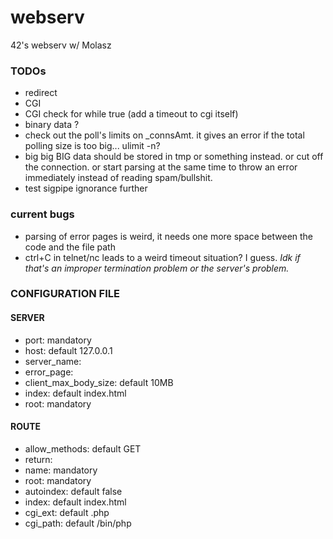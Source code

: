 # webserv
42's webserv w/ Molasz

### TODOs

* redirect
* CGI
* CGI check for while true (add a timeout to cgi itself)
* binary data ?
* check out the poll's limits on \_connsAmt. it gives an error if the total polling size is too big... ulimit -n?
* big big BIG data should be stored in tmp or something instead. or cut off the connection. or start parsing at the same time to throw an error immediately instead of reading spam/bullshit.
* test sigpipe ignorance further

### current bugs

* parsing of error pages is weird, it needs one more space between the code and the file path
* ctrl+C in telnet/nc leads to a weird timeout situation? I guess. *Idk if that's an improper termination problem or the server's problem.*

### CONFIGURATION FILE

#### SERVER
* port: mandatory
* host: default 127.0.0.1
* server\_name:
* error\_page:
* client\_max\_body\_size: default 10MB
* index: default index.html
* root: mandatory

#### ROUTE
* allow\_methods: default GET
* return:
* name: mandatory
* root: mandatory
* autoindex: default false
* index: default index.html
* cgi\_ext: default .php
* cgi\_path: default /bin/php
